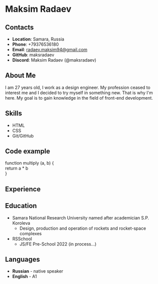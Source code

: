 # **Maksim Radaev** #

## **Contacts** ##
* **Location**: Samara, Russia
* **Phone**: +79376536180
* **Email**: radaev.maksim94@gmail.com  
* **GitHub**: maksradaev 
* **Discord**: Maksim Radaev (@maksradaev)   

## **About Me** ##
I am 27 years old, I work as a design engineer. My profession ceased to interest me and I decided to try myself in something new. That is why I'm here. My goal is to gain knowledge in the field of front-end development.

## **Skills** ##
* HTML
* CSS
* Git/GitHub

## **Сode example** ##
 function multiply (a, b) {  
 return a * b  
 }

## **Experience** ##

## **Education** ##
* Samara National Research University named after academician S.P. Koroleva
   * Design, production and operation of rockets and rocket-space complexes
* RSSchool
  * JS/FE Pre-School 2022 (in process...)

## **Languages** ##
* **Russian** - native speaker
* **English** - A1